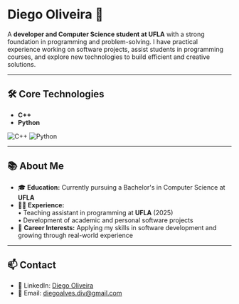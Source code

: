 # Diego Oliveira 👋

A **developer and Computer Science student at UFLA** with a strong foundation in programming and problem-solving. I have practical experience working on software projects, assist students in programming courses, and explore new technologies to build efficient and creative solutions.

---

## 🛠️ Core Technologies

- **C++**
- **Python**

![C++](https://img.shields.io/badge/C++-00599C?style=flat&logo=c%2B%2B&logoColor=white)
![Python](https://img.shields.io/badge/Python-3776AB?style=flat&logo=python&logoColor=white)

---

## 📚 About Me

- 🎓 **Education:** Currently pursuing a Bachelor's in Computer Science at **UFLA**
- 🧑‍🏫 **Experience:**  
  • Teaching assistant in programming at **UFLA** (2025)  
  • Development of academic and personal software projects
- 🚀 **Career Interests:** Applying my skills in software development and growing through real-world experience

---

## 📫 Contact

- 🔗 LinkedIn: [Diego Oliveira](https://www.linkedin.com/in/diegooliveira-code)
- 📧 Email: diegoalves.div@gmail.com
